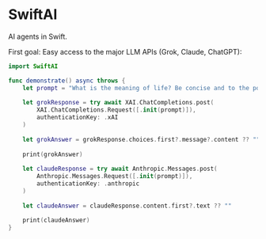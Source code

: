 # SwiftAI

AI agents in Swift.

First goal: Easy access to the major LLM APIs (Grok, Claude, ChatGPT):

```swift
import SwiftAI

func demonstrate() async throws {
    let prompt = "What is the meaning of life? Be concise and to the point :)"
    
    let grokResponse = try await XAI.ChatCompletions.post(
        XAI.ChatCompletions.Request([.init(prompt)]),
        authenticationKey: .xAI
    )
    
    let grokAnswer = grokResponse.choices.first?.message?.content ?? ""
    
    print(grokAnswer)
    
    let claudeResponse = try await Anthropic.Messages.post(
        Anthropic.Messages.Request([.init(prompt)]),
        authenticationKey: .anthropic
    )
    
    let claudeAnswer = claudeResponse.content.first?.text ?? ""
    
    print(claudeAnswer)
}
```